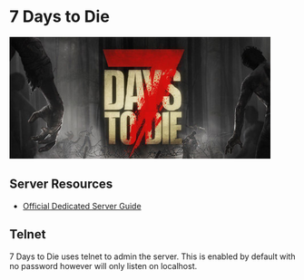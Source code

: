 # 7 Days to Die

![](../.gitbook/assets/7daystodiebanner.jpg)

## Server Resources

* [Official Dedicated Server Guide](https://7daystodie.fandom.com/wiki/Server)

## Telnet

7 Days to Die uses telnet to admin the server. This is enabled by default with no password however will only listen on localhost.
